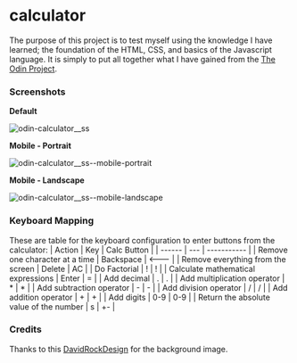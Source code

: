 # calculator
The purpose of this project is to test myself using the knowledge I have learned; the foundation of the HTML, CSS, and basics of the Javascript language. It is simply to put all together what I have gained from the [The Odin Project](theodinproject.com).

### Screenshots
**Default**

![odin-calculator__ss](https://user-images.githubusercontent.com/96958013/149000645-7b913d46-a3b2-480d-9ef6-ae3a9b805f54.png)

**Mobile - Portrait**

![odin-calculator__ss--mobile-portrait](https://user-images.githubusercontent.com/96958013/149000648-915b0873-fe84-4724-bcc9-9750f94a540b.png)

**Mobile - Landscape**

![odin-calculator__ss--mobile-landscape](https://user-images.githubusercontent.com/96958013/149000652-55b4ebcc-622f-469e-9cf0-b66f886fe4c2.png)

### Keyboard Mapping
These are table for the keyboard configuration to enter buttons from the calculator:
| Action | Key | Calc Button | 
| ------ | --- | ----------- |
| Remove one character at a time | Backspace | <--- |
| Remove everything from the screen | Delete | AC |
| Do Factorial | ! | ! |
| Calculate mathematical expressions | Enter | = |
| Add decimal | . | . |
| Add multiplication operator | * | * |
| Add subtraction operator | - | - |
| Add division operator | / | / |
| Add addition operator | + | + |
| Add digits | 0-9 | 0-9 |
| Return the absolute value of the number | s | +- |

### Credits
Thanks to this [DavidRockDesign](https://pixabay.com/vectors/triangles-polygon-color-pink-1430105/) for the background image.
